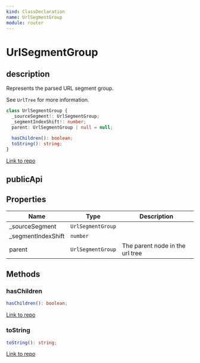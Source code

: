 ```yaml
---
kind: ClassDeclaration
name: UrlSegmentGroup
module: router
---
```


# UrlSegmentGroup

## description

Represents the parsed URL segment group.

See `UrlTree` for more information.

```ts
class UrlSegmentGroup {
  _sourceSegment!: UrlSegmentGroup;
  _segmentIndexShift!: number;
  parent: UrlSegmentGroup | null = null;

  hasChildren(): boolean;
  toString(): string;
}
```

[Link to repo](https://github.com/timdeschryver/angular/blob/master/packages/router/src/url_tree.ts#L141-L173)

## publicApi

## Properties

| Name                | Type              | Description                     |
| ------------------- | ----------------- | ------------------------------- |
| \_sourceSegment     | `UrlSegmentGroup` |                                 |
| \_segmentIndexShift | `number`          |                                 |
| parent              | `UrlSegmentGroup` | The parent node in the url tree |

## Methods

### hasChildren

```ts
hasChildren(): boolean;
```

[Link to repo](https://github.com/timdeschryver/angular/blob/master/packages/router/src/url_tree.ts#L160-L162)

### toString

```ts
toString(): string;
```

[Link to repo](https://github.com/timdeschryver/angular/blob/master/packages/router/src/url_tree.ts#L170-L172)
